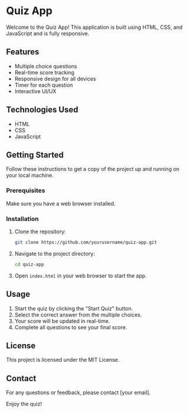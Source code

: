 # Quiz App

Welcome to the Quiz App! This application is built using HTML, CSS, and JavaScript and is fully responsive.

## Features

- Multiple choice questions
- Real-time score tracking
- Responsive design for all devices
- Timer for each question
- Interactive UI/UX

## Technologies Used

- HTML
- CSS
- JavaScript

## Getting Started

Follow these instructions to get a copy of the project up and running on your local machine.

### Prerequisites

Make sure you have a web browser installed.

### Installation

1. Clone the repository:
   ```bash
   git clone https://github.com/yourusername/quiz-app.git
   ```
2. Navigate to the project directory:
   ```bash
   cd quiz-app
   ```
3. Open `index.html` in your web browser to start the app.

## Usage

1. Start the quiz by clicking the "Start Quiz" button.
2. Select the correct answer from the multiple choices.
3. Your score will be updated in real-time.
4. Complete all questions to see your final score.

## License

This project is licensed under the MIT License.

## Contact

For any questions or feedback, please contact [your email].

Enjoy the quiz!
